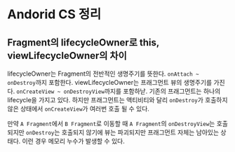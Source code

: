 # Andorid CS 정리

## Fragment의 lifecycleOwner로 this, viewLifecycleOwner의 차이
lifecycleOwner는 Fragment의 전반적인 생명주기를 뜻한다. `onAttach ~ onDestroy`까지 포함한다.
viewLifecycleOwner는 프래그먼트 뷰의 생명주기를 가진다. `onCreateView ~ onDestroyView`까지를 포함하낟.
기존의 프래그먼트는 하나의 lifecycle을 가지고 있다. 하지만 프래그먼트는 액티비티와 달리 `onDestroy`가 호출하지 않은 상태에서 `onCreateView`가 여러번 호출 될 수 있다.

만약 `A Fragment`에서 `B Fragment`로 이동할 때 `A Fragment`의 `onDestroyView`는 호출되지만 `onDestroy`는 호출되지 않기에
뷰는 파괴되지만 프래그먼트 자체는 남아있는 상태다. 이런 경우 메모리 누수가 발생할 수 있다.
